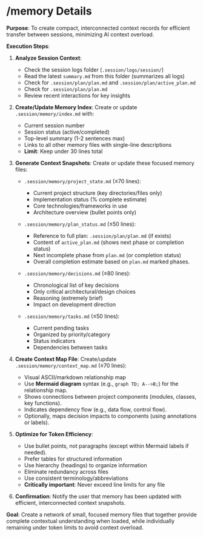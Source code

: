 # /memory Details

**Purpose**: To create compact, interconnected context records for efficient transfer between sessions, minimizing AI context overload.

**Execution Steps**:

1.  **Analyze Session Context**: 
    * Check the session logs folder (`.session/logs/session/`)
    * Read the latest `summary.md` from this folder (summarizes all logs)
    * Check for `.session/plan/plan.md` and `.session/plan/active_plan.md`
    * Check for `.session/plan/plan.md`
    * Review recent interactions for key insights

2.  **Create/Update Memory Index**: Create or update `.session/memory/index.md` with:
    * Current session number
    * Session status (active/completed)
    * Top-level summary (1-2 sentences max)
    * Links to all other memory files with single-line descriptions
    * **Limit**: Keep under 30 lines total

3.  **Generate Context Snapshots**: Create or update these focused memory files:
    * `.session/memory/project_state.md` (≤70 lines):
        * Current project structure (key directories/files only)
        * Implementation status (% complete estimate)
        * Core technologies/frameworks in use
        * Architecture overview (bullet points only)
    
    * `.session/memory/plan_status.md` (≤50 lines):
        * Reference to full plan: `.session/plan/plan.md` (if exists)
        * Content of `active_plan.md` (shows next phase or completion status)
        * Next incomplete phase from `plan.md` (or completion status)
        * Overall completion estimate based on `plan.md` marked phases.
    
    * `.session/memory/decisions.md` (≤80 lines):
        * Chronological list of key decisions
        * Only critical architectural/design choices
        * Reasoning (extremely brief)
        * Impact on development direction
    
    * `.session/memory/tasks.md` (≤50 lines):
        * Current pending tasks
        * Organized by priority/category
        * Status indicators
        * Dependencies between tasks

4.  **Create Context Map File**: Create/update `.session/memory/context_map.md` (≤70 lines):
    * Visual ASCII/markdown relationship map
    * Use **Mermaid diagram** syntax (e.g., `graph TD; A-->B;`) for the relationship map.
    * Shows connections between project components (modules, classes, key functions).
    * Indicates dependency flow (e.g., data flow, control flow).
    * Optionally, maps decision impacts to components (using annotations or labels).

5.  **Optimize for Token Efficiency**:
    * Use bullet points, not paragraphs (except within Mermaid labels if needed).
    * Prefer tables for structured information
    * Use hierarchy (headings) to organize information
    * Eliminate redundancy across files
    * Use consistent terminology/abbreviations
    * **Critically important**: Never exceed line limits for any file

6.  **Confirmation**: Notify the user that memory has been updated with efficient, interconnected context snapshots.

**Goal**: Create a network of small, focused memory files that together provide complete contextual understanding when loaded, while individually remaining under token limits to avoid context overload. 